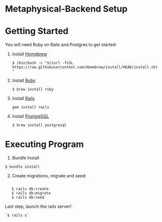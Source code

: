 # Metaphysical-Backend Setup


# Getting Started
You will need Ruby on Rails and Postgres to get started:

1. Install [Homebrew](https://brew.sh/)

   `$ /bin/bash -c "$(curl -fsSL https://raw.githubusercontent.com/Homebrew/install/HEAD/install.sh)"`
   
2. Install [Ruby](https://www.ruby-lang.org/en/)

   `$ brew install ruby`
   
3. Install [Rails](https://rubyonrails.org/)

   `gem install rails`
   
4. Install [PostgreSQL](https://www.postgresql.org/)

    `$ brew install postgresql`

# Executing Program
1. Bundle Install

`$ bundle install`

2. Create migrations, migrate and seed:

  ```
  
     $ rails db:create
     $ rails db:migrate
     $ rails db:seed
  ```   
     
  Last step, launch the rails server!

    `$ rails s`
